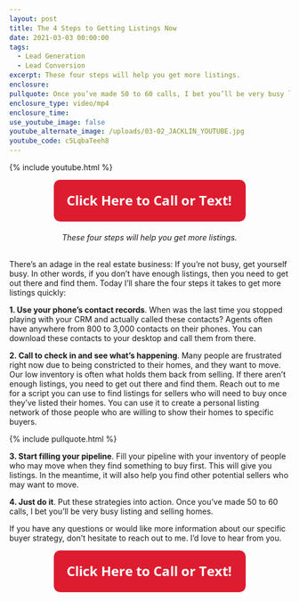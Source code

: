```yaml
---
layout: post
title: The 4 Steps to Getting Listings Now
date: 2021-03-03 00:00:00
tags:
  - Lead Generation
  - Lead Conversion
excerpt: These four steps will help you get more listings.
enclosure:
pullquote: Once you’ve made 50 to 60 calls, I bet you’ll be very busy listing and selling homes.
enclosure_type: video/mp4
enclosure_time:
use_youtube_image: false
youtube_alternate_image: /uploads/03-02_JACKLIN_YOUTUBE.jpg
youtube_code: c5LqbaTeeh8
---
```


{% include youtube.html %}

<center><a href="tel:6306382600"><img src="uploads/Button - 345.png" width="345" height="75" /></a></center>

<center><br /><em>These four steps will help you get more listings.</em></center>

<br>There’s an adage in the real estate business: If you’re not busy, get yourself busy. In other words, if you don’t have enough listings, then you need to get out there and find them. Today I’ll share the four steps it takes to get more listings quickly:

**1. Use your phone’s contact records**. When was the last time you stopped playing with your CRM and actually called these contacts? Agents often have anywhere from 800 to 3,000 contacts on their phones.  You can download these contacts to your desktop and call them from there.

**2. Call to check in and see what’s happening**. Many people are frustrated right now due to being constricted to their homes, and they want to move. Our low inventory is often what holds them back from selling. If there aren’t enough listings, you need to get out there and find them. Reach out to me for a script you can use to find listings for sellers who will need to buy once they’ve listed their homes. You can use it to create a personal listing network of those people who are willing to show their homes to specific buyers.

{% include pullquote.html %}

**3. Start filling your pipeline**. Fill your pipeline with your inventory of people who may move when they find something to buy first. This will give you listings. In the meantime, it will also help you find other potential sellers who may want to move.

**4. Just do it**. Put these strategies into action. Once you’ve made 50 to 60 calls, I bet you’ll be very busy listing and selling homes.

If you have any questions or would like more information about our specific buyer strategy, don’t hesitate to reach out to me. I’d love to hear from you.

<center><a href="tel:6306382600"><img src="uploads/Button - 345.png" width="345" height="75" /></a></center>
